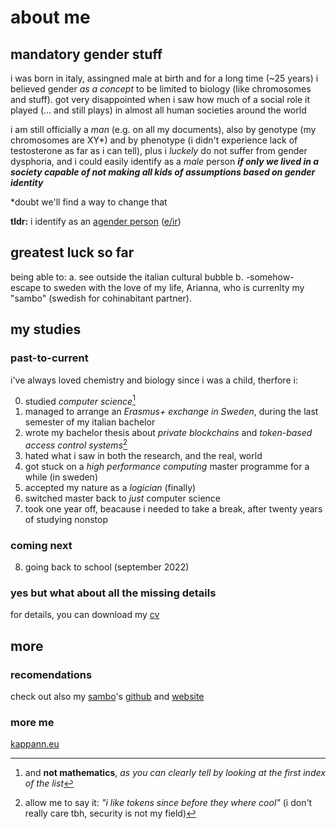 # about me

## mandatory gender stuff
i was born in italy, assingned male at birth and for a long time (~25 years) i believed gender *as a concept* to be limited to biology (like chromosomes and stuff). got very disappointed when i saw how much of a social role it played (... and still plays) in almost all human societies around the world

i am still officially a *man* (e.g. on all my documents), also by genotype (my chromosomes are XY\*) and by phenotype (i didn't experience lack of testosterone as far as i can tell), plus i *luckely* do not suffer from gender dysphoria, and i could easily identify as a *male* person ***if only we lived in a society capable of not making all kids of assumptions based on gender identity***

\*doubt we'll find a way to change that

**tldr:** i identify as an [agender person](https://en.pronouns.page/@kappanneo) ([e/ir](https://github.com/even-is-odd/pronomey))


## greatest luck so far
being able to:
a. see outside the italian cultural bubble 
b. -somehow- escape to sweden with the love of my life, Arianna, who is currenlty my "sambo" (swedish for cohinabitant partner).


## my studies

### past-to-current
i've always loved chemistry and biology since i was a child, therfore i:

0. studied *computer science*[^1]
1. managed to arrange an *Erasmus+ exchange in Sweden*, during the last semester of my italian bachelor 
2. wrote my bachelor thesis about *private blockchains* and *token-based access control systems*[^2]
3. hated what i saw in both the research, and the real, world
4. got stuck on a *high performance computing* master programme for a while (in sweden)
5. accepted my nature as a *logician* (finally)
6. switched master back to *just* computer science
7. took one year off, beacause i needed to take a break, after twenty years of studying nonstop

[^1]: and **not mathematics**, *as you can clearly tell by looking at the first index of the list*
[^2]: allow me to say it: *"i like tokens since before they where cool"* (i don't really care tbh, security is not my field)

### coming next

8. going back to school (september 2022)

### yes but what about all the missing details
for details, you can download my [cv](https://kappanneo.github.io/cv)

## more
### recomendations
check out also my [sambo](https://sverigesradio.se/artikel/what-does-it-mean-to-be-a-sambo-in-sweden)'s [github](https://github.com/harisont) and [website](https://harisont.github.io)

### more me
[kappann.eu](https://kappanneo.github.io)
